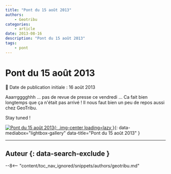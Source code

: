 ```yaml
---
title: "Pont du 15 août 2013"
authors:
    - Geotribu
categories:
    - article
date: 2013-08-16
description: "Pont du 15 août 2013"
tags:
    - pont
---
```


# Pont du 15 août 2013

:calendar: Date de publication initiale : 16 août 2013

Aaarrgggghhh ... pas de revue de presse ce vendredi ... Ca fait bien longtemps que ça n'était pas arrivé ! Il nous faut bien un peu de repos aussi chez GeoTribu.

Stay tuned !

[![Pont du 15 août 2013](https://cdn.geotribu.fr/img/articles-blog-rdp/capture-ecran/78312235.jpg "Pont du 15 août 2013"){: .img-center loading=lazy }](https://cdn.geotribu.fr/img/articles-blog-rdp/capture-ecran/78312235.jpg "Pont du 15 août 2013"){: data-mediabox="lightbox-gallery" data-title="Pont du 15 août 2013" }

----

## Auteur {: data-search-exclude }

--8<-- "content/toc_nav_ignored/snippets/authors/geotribu.md"
